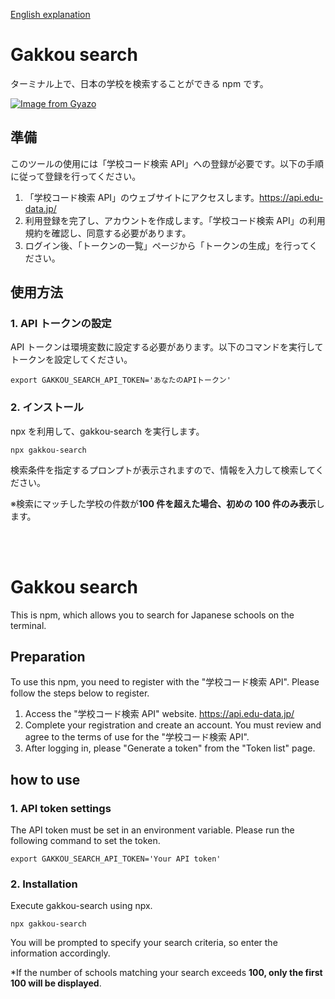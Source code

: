 [English explanation](https://www.npmjs.com/package/gakkou-search#gakkou-search-1)

# Gakkou search

ターミナル上で、日本の学校を検索することができる npm です。

[![Image from Gyazo](https://i.gyazo.com/1a9531424d3b0ec8e319edd9985895ee.gif)](https://gyazo.com/1a9531424d3b0ec8e319edd9985895ee)

## 準備

このツールの使用には「学校コード検索 API」への登録が必要です。以下の手順に従って登録を行ってください。

1. 「学校コード検索 API」のウェブサイトにアクセスします。https://api.edu-data.jp/
1. 利用登録を完了し、アカウントを作成します。「学校コード検索 API」の利用規約を確認し、同意する必要があります。
1. ログイン後、「トークンの一覧」ページから「トークンの生成」を行ってください。

## 使用方法

### 1. API トークンの設定

API トークンは環境変数に設定する必要があります。以下のコマンドを実行してトークンを設定してください。

```
export GAKKOU_SEARCH_API_TOKEN='あなたのAPIトークン'
```

### 2. インストール

npx を利用して、gakkou-search を実行します。

```
npx gakkou-search
```

検索条件を指定するプロンプトが表示されますので、情報を入力して検索してください。

※検索にマッチした学校の件数が**100 件を超えた場合、初めの 100 件のみ表示**します。

<br>
<br>

# Gakkou search

This is npm, which allows you to search for Japanese schools on the terminal.

## Preparation

To use this npm, you need to register with the "学校コード検索 API". Please follow the steps below to register.

1. Access the "学校コード検索 API" website. https://api.edu-data.jp/
1. Complete your registration and create an account. You must review and agree to the terms of use for the "学校コード検索 API".
1. After logging in, please "Generate a token" from the "Token list" page.

## how to use

### 1. API token settings

The API token must be set in an environment variable. Please run the following command to set the token.

```
export GAKKOU_SEARCH_API_TOKEN='Your API token'
```

### 2. Installation

Execute gakkou-search using npx.

```
npx gakkou-search
```

You will be prompted to specify your search criteria, so enter the information accordingly.

\*If the number of schools matching your search exceeds **100, only the first 100 will be displayed**.
